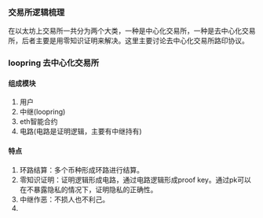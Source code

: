 ### 交易所逻辑梳理

在以太坊上交易所一共分为两个大类，一种是中心化交易所，一种是去中心化交易所，后者主要是用零知识证明来解决。这里主要讨论去中心化交易所路印协议。

### loopring 去中心化交易所

#### 组成模块

1. 用户
2. 中继(loopring)
3. eth智能合约
4. 电路(电路是证明逻辑，主要有中继持有)

#### 特点

1. 环路结算：多个币种形成环路进行结算。
2. 零知识证明：证明逻辑形成电路，通过电路逻辑形成proof key。通过pk可以在不暴露隐私的情况下，证明隐私的正确性。
3. 中继作恶：不损人也不利己。
4. 